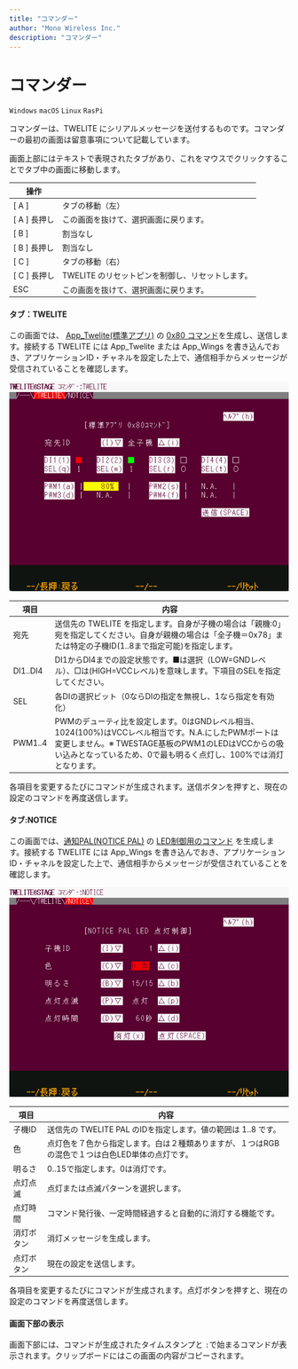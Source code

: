 ```yaml
---
title: "コマンダー"
author: "Mono Wireless Inc."
description: "コマンダー"
---
```

# コマンダー

`Windows` `macOS` `Linux` `RasPi`

コマンダーは、TWELITE にシリアルメッセージを送付するものです。コマンダーの最初の画面は留意事項について記載しています。

画面上部にはテキストで表現されたタブがあり、これをマウスでクリックすることでタブ中の画面に移動します。

| 操作         |                                     |
| ---------- | ----------------------------------- |
| \[ A ]     | タブの移動（左）                            |
| \[ A ] 長押し | この画面を抜けて、選択画面に戻ります。                    |
| \[ B ]     | 割当なし                                |
| \[ B ] 長押し | 割当なし                                |
| \[ C ]     | タブの移動（右）                            |
| \[ C ] 長押し | TWELITE のリセットピンを制御し、リセットします。 |
| ESC        | この画面を抜けて、選択画面に戻ります。                    |



#### タブ：TWELITE

この画面では、 [App\_Twelite(標準アプリ)](https://mono-wireless.com/jp/products/TWE-APPS/App\_Twelite/) の [0x80 コマンド](https://mono-wireless.com/jp/products/TWE-APPS/App\_Twelite/step3-80.html)を生成し、送信します。接続する TWELITE には App\_Twelite または App\_Wings を書き込んでおき、アプリケーションID・チャネルを設定した上で、通信相手からメッセージが受信されていることを確認します。

![](../../../../.gitbook/assets/img_viewer_commander_std.png)

| 項目       | 内容                                                                                                                                                      |
| -------- | ------------------------------------------------------------------------------------------------------------------------------------------------------- |
| 宛先       | 送信先の TWELITE を指定します。自身が子機の場合は「親機:0」宛を指定してください。自身が親機の場合は「全子機＝0x78」または特定の子機ID(1..8まで指定可能)を指定します。                                                                        |
| DI1..DI4 | DI1からDI4までの設定状態です。■は選択（LOW=GNDレベル）、□は(HIGH=VCCレベル)を意味します。下項目のSELを指定してください。                                                                              |
| SEL      | 各DIの選択ビット（0ならDIの指定を無視し、1なら指定を有効化）                                                                                                                     |
| PWM1..4  | PWMのデューティ比を設定します。0はGNDレベル相当、1024(100%)はVCCレベル相当です。N.A.にしたPWMポートは変更しません。※ TWESTAGE基板のPWM1のLEDはVCCからの吸い込みとなっているため、0で最も明るく点灯し、100%では消灯となります。 |

各項目を変更するたびにコマンドが生成されます。送信ボタンを押すと、現在の設定のコマンドを再度送信します。



#### タブ:NOTICE

この画面では、[通知PAL(NOTICE PAL)](https://mono-wireless.com/jp/products/twelite-pal/sense/notice-pal.html) の [LED制御用のコマンド](https://wings.twelite.info/how-to-use/parent-mode/transemit-command/0x90-command) を生成します。接続する TWELITE には App\_Wings を書き込んでおき、アプリケーションID・チャネルを設定した上で、通信相手からメッセージが受信されていることを確認します。

![](../../../../.gitbook/assets/img_viewer_commander_notice.png)

| 項目    | 内容                                                  |
| ----- | --------------------------------------------------- |
| 子機ID  | 送信先の TWELITE PAL のIDを指定します。値の範囲は 1..8 です。
| 色     | 点灯色を７色から指定します。白は２種類ありますが、１つはRGBの混色で１つは白色LED単体の点灯です。 |
| 明るさ   | 0..15で指定します。0は消灯です。                                 |
| 点灯点滅  | 点灯または点滅パターンを選択します。                                  |
| 点灯時間  | コマンド発行後、一定時間経過すると自動的に消灯する機能です。                      |
| 消灯ボタン | 消灯メッセージを生成します。                                      |
| 点灯ボタン | 現在の設定を送信します。                                        |

各項目を変更するたびにコマンドが生成されます。点灯ボタンを押すと、現在の設定のコマンドを再度送信します。



#### 画面下部の表示

画面下部には、コマンドが生成されたタイムスタンプと `:`で始まるコマンドが表示されます。クリップボードにはこの画面の内容がコピーされます。
